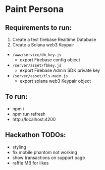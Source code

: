 # Paint Persona

## Requirements to run:

1. Create a test firebase Realtime Database
2. Create a Solana web3 Keypair

* `/www/service/db_key.js`
  * export Firebase config object
* `/server/asset/fbkey.js`
  * export Firebase Admin SDK private key
* `/server/asset/tls-main.js`
  * export solana web3 Keypair object

## To run:
* npm i
* npm run refresh
* http://localhost:4200

## Hackathon TODOs:
* styling
* fix mobile phantom not working
* show transactions on support page
* raffle MB for likes
